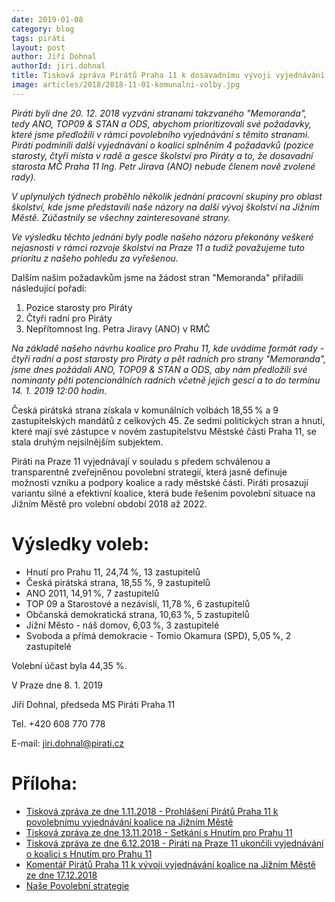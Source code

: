 ```yaml
---
date: 2019-01-08
category: blog
tags: piráti
layout: post
author: Jiří Dohnal
authorId: jiri.dohnal
title: Tisková zpráva Pirátů Praha 11 k dosavadnímu vývoji vyjednávání koalice na Praze 11
image: articles/2018/2018-11-01-komunalni-volby.jpg
---
```


*Piráti byli dne 20. 12. 2018 vyzváni stranami takzvaného "Memoranda", tedy ANO, TOP09 & STAN a ODS, abychom prioritizovali své požadavky, které jsme předložili v rámci povolebního vyjednávání s těmito stranami. Piráti podmínili další vyjednávání o koalici splněním 4 požadavků (pozice starosty, čtyři místa v radě a gesce školství pro Piráty a to, že dosavadní starosta MČ Praha 11 Ing. Petr Jirava (ANO) nebude členem nově zvolené rady).*

*V uplynulých týdnech proběhlo několik jednání pracovní skupiny pro oblast školství, kde jsme představili naše názory na další vývoj školství na Jižním Městě. Zúčastnily se všechny zainteresované strany.*

*Ve výsledku těchto jednání byly podle našeho názoru překonány veškeré nejasnosti v rámci
rozvoje školství na Praze 11 a tudíž považujeme tuto prioritu z našeho pohledu za vyřešenou.*

Dalším našim požadavkům jsme na žádost stran "Memoranda" přiřadili následující pořadí:

1. Pozice starosty pro Piráty
2. Čtyři radní pro Piráty
3. Nepřítomnost Ing. Petra Jiravy (ANO) v RMČ

*Na základě našeho návrhu koalice pro Prahu 11, kde uvádíme formát rady - čtyři radní a post starosty pro Piráty a pět radních pro strany "Memoranda", jsme dnes požádali ANO, TOP09 & STAN a ODS, aby nám předložili své nominanty pěti potencionálních radních včetně jejich gescí a to do termínu 14. 1. 2019 12:00 hodin.*

Česká pirátská strana získala v komunálních volbách 18,55 % a 9 zastupitelských mandátů z celkových 45. Ze sedmi politických stran a hnutí, které mají své zástupce v novém zastupitelstvu Městské části Praha 11, se stala druhým nejsilnějším subjektem. 

Piráti na Praze 11 vyjednávají v souladu s předem schválenou a transparentně zveřejněnou povolební strategií, která jasně definuje možnosti vzniku a podpory koalice a rady městské části. Piráti prosazují variantu silné a efektivní koalice, která bude řešením povolební situace na Jižním Městě pro volební období 2018 až 2022.

# Výsledky voleb:

- Hnutí pro Prahu 11, 24,74 %, 13 zastupitelů
- Česká pirátská strana, 18,55 %, 9 zastupitelů
- ANO 2011, 14,91 %, 7 zastupitelů
- TOP 09 a Starostové a nezávislí, 11,78 %, 6 zastupitelů
- Občanská demokratická strana, 10,63 %, 5 zastupitelů
- Jižní Město - náš domov, 6,03 %, 3 zastupitelé
- Svoboda a přímá demokracie - Tomio Okamura (SPD), 5,05 %, 2 zastupitelé

Volební účast byla 44,35 %.


V Praze dne 8. 1. 2019

Jiří Dohnal, předseda MS Piráti Praha 11

Tel. +420 608 770 778

E-mail: jiri.dohnal@pirati.cz

# Příloha:

- [Tisková zpráva ze dne 1.11.2018 - Prohlášení Pirátů Praha 11 k povolebnímu vyjednávání koalice na Jižním Městě](https://praha11.pirati.cz/tiskove-zpravy/komunalni-volby-11/)
- [Tisková zpráva ze dne 13.11.2018 - Setkání s Hnutím pro Prahu 11](https://praha11.pirati.cz/tiskove-zpravy/komunalni-volby-12/)
- [Tisková zpráva ze dne 6.12.2018 - Piráti na Praze 11 ukončili vyjednávání o koalici s Hnutím pro Prahu 11](https://praha11.pirati.cz/tiskove-zpravy/ukonceno-vyjednavani/)
- [Komentář Pirátů Praha 11 k vývoji vyjednávání koalice na Jižním Městě ze dne 17.12.2018 ](https://praha11.pirati.cz/tiskove-zpravy/komentare-k-vyjednavani-koalice-praha-11/)
- [Naše Povolební strategie](https://praha11.pirati.cz/komunalni-volby-2018/povolebni-strategie/)